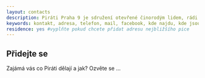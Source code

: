 ```yaml
---
layout: contacts
description: Piráti Praha 9 je sdružení otevřené činorodým lidem, rádi přivítáme nové příznivce a dobrovolníky, kterým Praha 9 leží na srdci.
keywords: kontakt, adresa, telefon, mail, facebook, kde najdu, kde jsou, pirati praha 9, praha
residence: yes #vyplňte pokud chcete přidat adresu nejbližšího pice
---
```


## Přidejte se

Zajámá vás co Piráti dělají a jak? Ozvěte se ...



